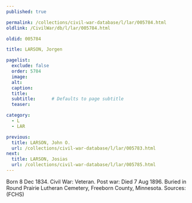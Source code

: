 ```yaml
---
published: true

permalink: /collections/civil-war-database/l/lar/005784.html
oldlink: /CivilWar/db/l/lar/005784.html

oldid: 005784

title: LARSON, Jorgen

pagelist:
  exclude: false
  order: 5784
  image: 
  alt:
  caption:
  title:
  subtitle:      # Defaults to page subtitle
  teaser:

category: 
  - L 
  - LAR

previous:
  title: LARSON, John O.
  url: /collections/civil-war-database/l/lar/005783.html  
next:
  title: LARSON, Josias
  url: /collections/civil-war-database/l/lar/005785.html   
---
```

Born 8 Dec 1834. Civil War: Veteran. Post war: Died 7 Aug 1896. Buried in Round Prairie Lutheran Cemetery, Freeborn County, Minnesota. Sources: (FCHS)